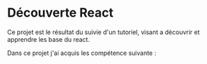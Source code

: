 # Découverte React

Ce projet est le résultat du suivie d'un tutoriel, visant a découvrir et apprendre les base du react.

Dans ce projet j'ai acquis les compétence suivante :
